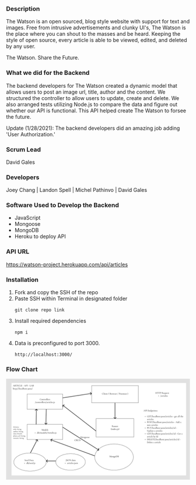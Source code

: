 ### Description

The Watson is an open sourced, blog style website with support for text and images. Free from intrusive advertisements and clunky UI's, The Watson is the place where you can shout to the masses and be heard. Keeping the style of open source, every article is able to be viewed, edited, and deleted by any user.

The Watson.
Share the Future.

### What we did for the Backend

The backend developers for The Watson created a dynamic model that allows users to post an image url, title, author and the content. We structured the controller to allow users to update, create and delete. We also arranged tests utilizing Node.js to compare the data and figure out whether our API is functional. This API helped create The Watson to forsee the future.

Update (1/28/2021): 
The backend developers did an amazing job adding 'User Authorization.'

### Scrum Lead

David Gales

### Developers

Joey Chang | Landon Spell | Michel Pathinvo | David Gales

### Software Used to Develop the Backend

- JavaScript
- Mongoose
- MongoDB
- Heroku to deploy API

### API URL

https://watson-project.herokuapp.com/api/articles

### Installation 
1. Fork and copy the SSH of the repo
2. Paste SSH within Terminal in designated folder
    ```
    git clone repo link
    ```
3. Install required dependencies 
    ``` 
    npm i
    ```
4. Data is preconfigured to port 3000.
    ```
    http://localhost:3000/
    ```
### Flow Chart

![FLOW CHART](assets/flow-chart.png)
